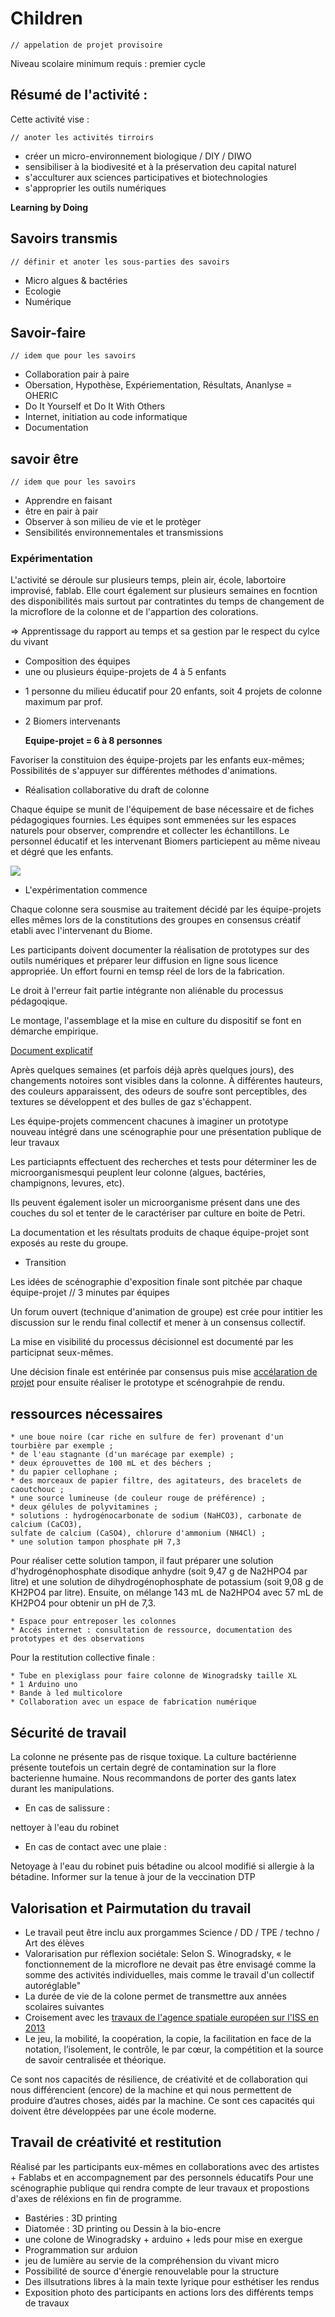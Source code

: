 # Children 

    // appelation de projet provisoire

Niveau scolaire minimum requis : premier cycle

## Résumé de l'activité :

Cette activité vise :

    // anoter les activités tirroirs 

* créer un micro-environnement biologique / DIY / DIWO 
* sensibiliser à la biodivesité et à la préservation deu capital naturel
* s'acculturer aux sciences participatives et biotechnologies
* s'approprier les outils numériques

**Learning by Doing**

## Savoirs transmis

    // définir et anoter les sous-parties des savoirs

* Micro algues & bactéries
* Ecologie
* Numérique

## Savoir-faire

    // idem que pour les savoirs

* Collaboration pair à paire
* Obersation, Hypothèse, Expériementation, Résultats, Ananlyse = OHERIC
* Do It Yourself et Do It With Others
* Internet, initiation au code informatique
* Documentation


## savoir être

    // idem que pour les savoirs

* Apprendre en faisant 
* être en pair à pair
* Observer à son milieu de vie et le protèger
* Sensibilités environnementales et transmissions


### Expérimentation

L'activité se déroule sur plusieurs temps, plein air, école, labortoire improvisé, fablab.
Elle court également sur plusieurs semaines en focntion des disponibilités mais surtout par contratintes du temps de changement de la microflore de la colonne et de l'appartion des colorations.

=> Apprentissage du rapport au temps et sa gestion par le respect du cylce du vivant

* Composition des équipes
 * une ou plusieurs équipe-projets de 4 à 5 enfants
 + 1 personne du milieu éducatif pour 20 enfants, soit 4 projets de colonne maximum par prof.
 + 2 Biomers intervenants

     **Equipe-projet = 6 à 8 personnes**

Favoriser la constituion des équipe-projets par les enfants eux-mêmes; Possibilités de s'appuyer sur différentes méthodes d'animations.

* Réalisation collaborative du draft de colonne

Chaque équipe se munit de l'équipement de base nécessaire et de fiches pédagogiques fournies. Les équipes sont emmenées sur les espaces naturels pour observer, comprendre et collecter les échantillons. Le personnel éducatif et les intervenant Biomers particiepent au même niveau et dégré que les enfants. 

![](https://framapic.org/iirpqnS3zVqF/m96PpOYO0iYq)

 * L'expérimentation commence

Chaque colonne sera sousmise au traitement décidé par les équipe-projets elles mêmes lors de la constitutions des groupes en consensus créatif etabli avec l'intervenant du Biome.

Les participants doivent documenter la réalisation de prototypes sur des outils numériques et préparer leur diffusion en ligne sous licence appropriée. Un effort fourni en temsp réel de lors de la fabrication. 

Le droit à l'erreur fait partie intégrante non aliénable du processus pédagoqique.

Le montage, l'assemblage et la mise en culture du dispositif se font en démarche empirique.


[Document explicatif](https://listes.u-picardie.fr/wws/d_read/unidiversite/ENSEIGNEMENTS/MicrobiologieEnviro&Industrielle/TD/WINOGRADSKY.pdf)

Après quelques semaines (et parfois déjà après quelques jours), des changements notoires sont visibles dans la colonne. À différentes hauteurs, des couleurs apparaissent, des odeurs de soufre sont perceptibles, des textures se développent et des bulles de gaz s'échappent. 

Les équipe-projets commencent chacunes à imaginer un prototype nouveau intégré dans une scénographie pour une présentation publique de leur travaux

Les particiapnts effectuent des recherches et tests pour déterminer les de microorganismesqui peuplent leur colonne (algues, bactéries, champignons, levures, etc).

Ils peuvent également isoler un microorganisme présent dans une des couches du sol et tenter de le caractériser par culture en boite de Petri.

La documentation et les résultats produits de chaque équipe-projet sont exposés au reste du groupe.

* Transition

Les idées de scénographie d'exposition finale sont pitchée par chaque équipe-projet // 3 minutes par équipes

Un forum ouvert (technique d'animation de groupe) est crée pour intitier les discussion sur le rendu final collectif et mener à un consensus collectif.

La mise en visibilité du processus décisionnel est documenté par les participnat seux-mêmes.

Une décision finale est entérinée par consensus puis mise [accélaration de projet](http://www.multibao.org/#cpcoop/animer_ateliers/blob/master/soutenir_porteurs_projets/accelerateur_de_projets.md) pour ensuite réaliser le prototype et scénograhpie de rendu.

## ressources nécessaires

    * une boue noire (car riche en sulfure de fer) provenant d'un tourbière par exemple ;
    * de l'eau stagnante (d'un marécage par exemple) ;
    * deux éprouvettes de 100 mL et des béchers ;
    * du papier cellophane ;
    * des morceaux de papier filtre, des agitateurs, des bracelets de caoutchouc ;
    * une source lumineuse (de couleur rouge de préférence) ;
    * deux gélules de polyvitamines ;
    * solutions : hydrogénocarbonate de sodium (NaHCO3), carbonate de calcium (CaCO3), 
    sulfate de calcium (CaSO4), chlorure d'ammonium (NH4Cl) ;
    * une solution tampon phosphate pH 7,3

Pour réaliser cette solution tampon, il faut préparer une solution d'hydrogénophosphate disodique anhydre (soit 9,47 g de Na2HPO4 par litre) et une solution de dihydrogénophosphate de potassium (soit 9,08 g de KH2PO4 par litre). Ensuite, on mélange 143 mL de Na2HPO4 avec 57 mL de KH2PO4 pour obtenir un pH de 7,3.

    * Espace pour entreposer les colonnes
    * Accés internet : consultation de ressource, documentation des prototypes et des observations

Pour la restitution collective finale :

    * Tube en plexiglass pour faire colonne de Winogradsky taille XL
    * 1 Arduino uno
    * Bande à led multicolore
    * Collaboration avec un espace de fabrication numérique

## Sécurité de travail

La colonne ne présente pas de risque toxique. 
La culture bactérienne présente toutefois un certain degré de contamination sur la flore bacterienne humaine. Nous  recommandons de porter des gants latex durant les manipulations. 

* En cas de salissure : 

nettoyer à l'eau du robinet

* En cas de contact avec une plaie : 

Netoyage à l'eau du robinet puis bétadine ou alcool modifié si allergie à la bétadine. Informer sur la tenue à jour de la veccination DTP

## Valorisation et Pairmutation du travail

* Le travail peut être inclu aux prorgammes Science / DD / TPE / techno / Art des élèves
* Valorarisation pur réflexion sociétale: Selon S. Winogradsky, « le fonctionnement de la microflore ne devait pas être envisagé comme la somme des activités individuelles, mais comme le travail d'un collectif autoréglable"
* La durée de vie de la colone permet de transmettre aux années scolaires suivantes
* Croisement avec les [travaux de l'agence spatiale européen sur l'ISS en 2013](http://www.esa.int/fre/ESA_in_your_country/Belgium_-_Francais/L_ISS_recoit_du_materiel_scientifique_incluant_la_premiere_experience_concue_par_des_etudiants_europeens)
* Le jeu, la mobilité, la coopération, la copie, la facilitation en face de la notation, l’isolement, le contrôle, le par cœur, la compétition et la source de savoir centralisée et théorique.

Ce sont nos capacités de résilience, de créativité et de collaboration qui nous différencient (encore) de la machine et qui nous permettent de produire d’autres choses, aidés par la machine. Ce sont ces capacités qui doivent être développées par une école moderne.

## Travail de créativité et restitution

Réalisé par les participants eux-mêmes en collaborations avec des artistes + Fablabs et en accompagnement par des personnels éducatifs
Pour une scénographie publique qui rendra compte de leur travaux et propostions d'axes de réléxions en fin de programme.

* Bastéries : 3D printing
* Diatomée : 3D printing ou Dessin à la bio-encre
* une colone de Winogradsky + arduino + leds pour mise en exergue
 * Programmation sur arduion
 * jeu de lumière au servie de la compréhension du vivant micro
 * Possibilité de source d'énergie renouvelable  pour la structure
* Des illsutrations libres à la main texte lyrique pour esthétiser les rendus
* Exposition photo des participants en actions lors des différents temps de travaux






